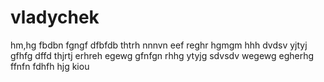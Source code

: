 # vladychek
hm,hg
fbdbn
fgngf
dfbfdb
thtrh
nnnvn
eef
reghr
hgmgm
hhh
dvdsv
yjtyj
gfhfg
dffd
thjrtj
erhreh
egewg
gfnfgn
rhhg
ytyjg
sdvsdv
wegewg
egherhg
ffnfn
fdhfh
hjg
kiou
